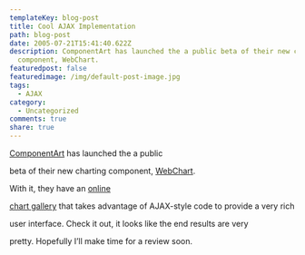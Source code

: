 ```yaml
---
templateKey: blog-post
title: Cool AJAX Implementation
path: blog-post
date: 2005-07-21T15:41:40.622Z
description: ComponentArt has launched the a public beta of their new charting
  component, WebChart.
featuredpost: false
featuredimage: /img/default-post-image.jpg
tags:
  - AJAX
category:
  - Uncategorized
comments: true
share: true
---
```

<!--StartFragment-->

[ComponentArt](http://componentart.com/) has launched the a public

beta of their new charting component, [WebChart](http://www.componentart.com/charting/default.aspx).

With it, they have an [online](http://www.componentart.com/charting/gallery.aspx?control=WebChart)

[chart gallery](http://www.componentart.com/charting/gallery.aspx?control=WebChart) that takes advantage of AJAX-style code to provide a very rich

user interface. Check it out, it looks like the end results are very

pretty. Hopefully I’ll make time for a review soon.

<!--EndFragment-->